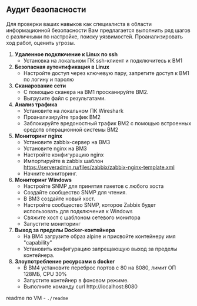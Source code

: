 ## Аудит безопасности
Для проверки ваших навыков как специалиста в области информационной безопасности Вам предлагается выполнить ряд шагов с различными по настройке, поиску уязвимостей. Проанализировать ход работ, оценить угрозы.

1) **Удаленное подключение к Linux по ssh**
    - Установка на локальном ПК ssh-клиент и подключитесь к ВМ1
2) **Безопасная аутентификация в Linux**
    - Настройте доступ через ключевую пару, запретите доступ к ВМ1 по логину и паролю
3) **Сканарование сети**
    - С помощью сканера на ВМ1 просканируйте ВМ2.
    - Выгрузите файл с результатами.
4) **Анализ трафика**
    - Установите на локальном ПК Wireshark 
    - Проанализируйте трафик ВМ2
    - Заблокируйте вредоностный трафик ВМ2 с помощью встроенных средств операционной системы ВМ2
5) **Мониторинг nginx**
    - Установите zabbix-сервер на ВМ3
    - Установите nginx на ВМ3
    - Настройте конфигурацию nginx
    - Импортируйте в zabbix шаблон https://serveradmin.ru/files/zabbix/zabbix-nginx-template.xml
    - Начните мониторинг.
6) **Мониторинг Windows**
    - Настройте SNMP для принятия пакетов с любого хоста
    - Создайте сообщество SNMP для чтения.
    - В ВМ3 создайте новый хост.
    - Настройте сообщество SNMP, которое Zabbix будет использовать для подключения к Windows
    - Свяжите хост с шаблоном сетевого монитора
    - Запустите мониторинг
7) **Выход за пределы Docker-контейнера**
    - На ВМ4 загрузите образ alpine и присвойте контейнеру имя "capability"
    - Установить конфигурацию запрещающую выход за пределы контейнера.
8) **Злоупотребление ресурсами в docker**
    - В ВМ4 установите переброс портов с 80 на 8080, лимит ОП 128МБ, CPU 30%
    - Запустите контейнер в фоновом режиме.
    - Выполните команду curl http://localhost:8080


readme по VM - `./readme`